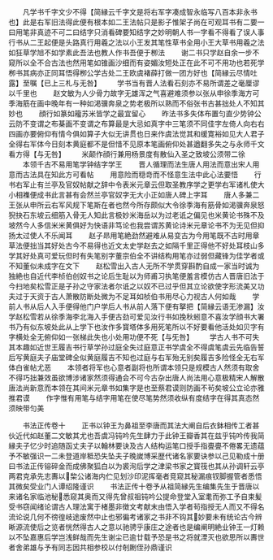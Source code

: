 <!-- { "loadSidebar": true } -->
　　凡学书千字文少不得【简縁云千字文是将右军字凑成智永临写八百本非永书也】此是右军旧法得此便有根本如二王法帖只是影子惟架子尚在可观耳书有二要一曰用笔非真迹不可二曰结字只消看碑要知结字之妙明朝人书一字看不得看了误人事行书从二王起便是头路真行用羲之法以小王发其笔性草书全用小王大草书用羲之法如狂草学旭不如学素此吾法也教人作书吾便于栁法
　　谢二书只学赵自余一步不窥所以全不合古法也然用笔如锥画沙细而有姿媚汝短处正在此不可不用功也若死学栁书其病亦正同耳悟得栁公学古处二王欧虞褚薛打做一团方好也【简縁云尽情吐露】至嘱【已上三札与无咎】
　　学书当有晋人法看石刻亦不易所谓差之毫厘谬以千里也
　　赵文敏为人少骨力故字无雄浑之气喜避难须参以张从申徐季海方可季海筋在画中晚年有一种如渇骥奔泉之势老极所以熟而不俗张书古甚拙处人不知其妙也
　　顔行如篆如籕苏米皆学之最宜留心
　　昨法书多失体布置匀直少势钟公云防不变谓之布棊画不变谓之布算最是大忌如真字中三笔须不同佳字左倚人向右右四画亦要俯仰有情今俱如算子大似无讲贯也日来作虞法觉其和缓寛裕如见大人君子全得右军体今日刻本黄庭都不是但惜不见原本笔画俯仰处甚遒翻多失之与永师千文看方得【与无咎】
　　米颠作顔行兼用杨景度有散仙入圣之致坡公须带二徐
　　本领千古不易用笔学钟结字学王
　　晋人循理而法生唐人用法而意出宋人用意而古法具在知此方可看帖
　　用意险而穏竒而不怪意生法中此心法要悟
　　行书右军止有兰亭及官奴帖献之辞中令表米元章云但取圣教序学之更学右军诸札使大小相襍便成书此言甚有会然兰亭官奴字无大小正如唐人碑上字耳
　　唐人多兼二王张从申所云右军风规下笔斯在者也然今所存颇似大令徐季海有筋骨如渇骥奔泉怒猊抉石东坡云细筋入骨无人知此言极妙米海岳以为过老诋之偏见也米黄论书殊不及坡然今人多信米米黄俱好为快语非笃论也我尝谓苏黄论诗米元章论书不为无见但抑扬太过使人不乐闻耳
　　赵子昻用笔絶劲然避难从易变古为今用笔既不古时用章草法便拙当其好处古今不易得也近文太史学赵去之如隔千里正得他不好处耳枝山多学其好处真可爱玩但时有失笔别字董宗伯全不讲结构用笔亦过弱但藏锋为佳学者或不知董似未成字在文下
　　赵松雪出入古人无所不学贯穿斟酌自成一家当时诚为独絶也自近代李桢伯创奴书之论后生耻以为师甫习执笔便羞言模仿古人晋唐旧法于今扫地矣松雪正是子孙之守家法者尔诋之以奴不已过乎但其立论欲使字形流美又功夫过于天资于古人萧散防断处微为不足耳如桢伯书用尽心力视古人何如哉
　　学前人书从后人入手便得他门户学后人书从前人落下便有拏把【简縁云语无渗漏】汝学赵松雪若从徐季海李北海入手便古劲可爱见汝行书如挽秋蚓意不喜汝学顔书大署书乃有似东坡处此从上学下也汝作多寳塔体多用死笔所以不好要看他活处如贝字有字横处全无俯仰如一张梯此失也小处用功便不死【与旡咎】
　　学古人书不可失其本趣如近世王履吉书行草学孙过庭全失过庭意正书学虞全不得虞笔虞云先临告誓后写黄庭夫子庙堂碑全似黄庭履吉不知也过庭与右军殆无别矣履吉多险怪全无右军体白雀帖尤恶
　　本领者将军也心意者副将也所谓本领只是规模古人然须有取舍不得巧拙兼效虽欲博涉诸家然须得通会不可今古杂出唐人尚法用心意极精宋人解散唐法尚新意而本领在其间米元章书如集字是也至蔡君谟则防画不茍矣坡公立论亦雅推君谟
　　作字惟有用笔与结字用笔在使尽笔势然须收纵有度结字在得其真态然须映带匀美

　　书法正传卷十
　　正书以钟王为鼻祖至李唐而其法大阐自后衣鉢相传工者甚伙近代如赵董二文敏其尤也吾虞冯钝吟先生肆力于此钟王瓣香其在兹乎钝吟传我简縁夫子忆少时追随函丈夫子以翰林要诀及古人结构运笔口授手指亹亹不倦畧无遗蕴予不敏强识一二未登道岸秪恐失坠夫子晚嵗博采歴代诸名家要诀参以己见勒成十册曰书法正传镕碎金而成佛聚狐白以为裘洵后学之津梁书家之寳筏也其从孙调轩云亭两君克承先志夀以棃公诸海内伫见划沙印泥挥毫者竞窥其秘漏痕钗脚握管者悉悟其微矣受业门人谭绍隆谨识
　　书法正传十卷予从祖简縁先生编集先生于晋唐以来诸名家临池秘悉窥其奥而又得先曾叔祖钝吟公提命登堂入室耄而弥工予自束髪受书窃闻绪论谓古人理法寓于楮墨非徴文考献末由悟入学者茍指授无人而又不得名流论说几何不徬徨岐途废然中止也邪徧考诸家之书非不钩其妙要未有统论古今辨晰源流使后之览者恍然得古人之意以驰骋乎康庄之途者也是编阐明絶业钟王一灯赖以不坠嘉惠后学岂浅鲜哉而先生谢尘已逾廿载予恐是书之将就湮灭也欲思所以夀世者舍弟雄与予有同志因共相参校以付剞劂侄孙鼎谨识

